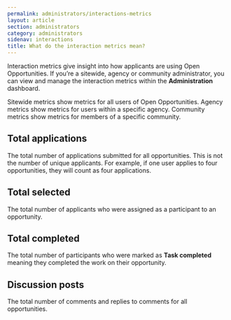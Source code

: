 ```yaml
---
permalink: administrators/interactions-metrics
layout: article
section: administrators
category: administrators
sidenav: interactions
title: What do the interaction metrics mean?
---
```

Interaction metrics give insight into how applicants are using Open Opportunities. If you’re a sitewide, agency or community administrator, you can view and manage the interaction metrics within the **Administration** dashboard. 

Sitewide metrics show metrics for all users of Open Opportunities. Agency metrics show metrics for users within a specific agency.  Community metrics show metrics for members of a specific community.

## Total applications
The total number of applications submitted for all opportunities. This is not the number of unique applicants. For example, if one user applies to four opportunities, they will count as four applications.

## Total selected
The total number of applicants who were assigned as a participant to an opportunity. 

## Total completed
The total number of participants who were marked as **Task completed** meaning they completed the work on their opportunity.

## Discussion posts
The total number of comments and replies to comments for all opportunities.
